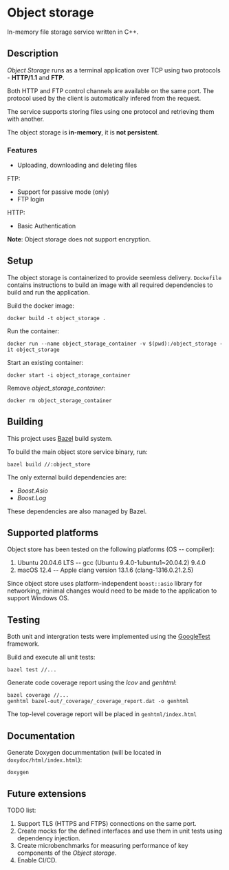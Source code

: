 # Object storage
In-memory file storage service written in C++. 

## Description
_Object Storage_ runs as a terminal application over TCP using two protocols - **HTTP/1.1** and **FTP**. 

Both HTTP and FTP control channels are available on the same port. The protocol used by the client is automatically infered from the request.

The service supports storing files using one protocol and retrieving them with another.

The object storage is **in-memory**, it is **not persistent**.

### Features
- Uploading, downloading and deleting files

FTP:
- Support for passive mode (only)
- FTP login

HTTP:
- Basic Authentication

**Note**: Object storage does not support encryption.

## Setup
The object storage is containerized to provide seemless delivery.
`Dockefile` contains instructions to build an image with all required dependencies to build and run the application.

Build the docker image:
```
docker build -t object_storage .
```

Run the container:
```
docker run --name object_storage_container -v $(pwd):/object_storage -it object_storage
```

Start an existing container:
```
docker start -i object_storage_container
```

Remove _object_storage_container_:
```
docker rm object_storage_container
```

## Building
This project uses [Bazel](https://bazel.build/) build system.

To build the main object store service binary, run:
```
bazel build //:object_store 
```

The only external build dependencies are:
- _Boost.Asio_
- _Boost.Log_

These dependencies are also managed by Bazel.


## Supported platforms
Object store has been tested on the following platforms (OS -- compiler):
1. Ubuntu 20.04.6 LTS -- gcc (Ubuntu 9.4.0-1ubuntu1~20.04.2) 9.4.0
2. macOS 12.4 -- Apple clang version 13.1.6 (clang-1316.0.21.2.5)

Since object store uses platform-independent `boost::asio` library for networking, minimal changes would need to be made to the application to support Windows OS.

## Testing
Both unit and intergration tests were implemented using the [GoogleTest](https://github.com/google/googletest) framework.

Build and execute all unit tests:
```
bazel test //...
```

Generate code coverage report using the _lcov_ and _genhtml_:
```
bazel coverage //...
genhtml bazel-out/_coverage/_coverage_report.dat -o genhtml
```

The top-level coverage report will be placed in `genhtml/index.html`

## Documentation
Generate Doxygen docummentation (will be located in `doxydoc/html/index.html`):
```
doxygen
```

## Future extensions
TODO list:
1. Support TLS (HTTPS and FTPS) connections on the same port.
2. Create mocks for the defined interfaces and use them in unit tests using dependency injection.
3. Create microbenchmarks for measuring performance of key components of the _Object storage_.
4. Enable CI/CD.
